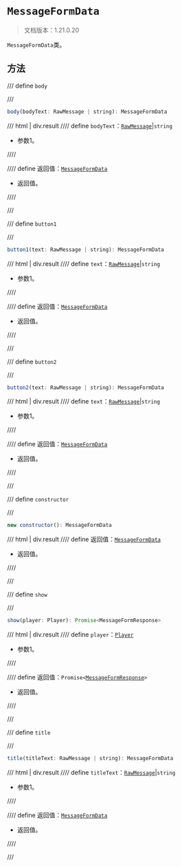 # `MessageFormData`

> 文档版本：1.21.0.20

`MessageFormData`类。

## 方法

/// define
`body`


///

```js
body(bodyText: RawMessage | string): MessageFormData
```

/// html | div.result
//// define
`bodyText`：[`RawMessage`](../../server/internal/rawmessage.md)|`string`

- 参数1。


////

//// define
返回值：[`MessageFormData`](./messageformdata.md)

- 返回值。


////

///


/// define
`button1`


///

```js
button1(text: RawMessage | string): MessageFormData
```

/// html | div.result
//// define
`text`：[`RawMessage`](../../server/internal/rawmessage.md)|`string`

- 参数1。


////

//// define
返回值：[`MessageFormData`](./messageformdata.md)

- 返回值。


////

///


/// define
`button2`


///

```js
button2(text: RawMessage | string): MessageFormData
```

/// html | div.result
//// define
`text`：[`RawMessage`](../../server/internal/rawmessage.md)|`string`

- 参数1。


////

//// define
返回值：[`MessageFormData`](./messageformdata.md)

- 返回值。


////

///


/// define
`constructor`


///

```js
new constructor(): MessageFormData
```

/// html | div.result
//// define
返回值：[`MessageFormData`](./messageformdata.md)

- 返回值。


////

///


/// define
`show`


///

```js
show(player: Player): Promise<MessageFormResponse>
```

/// html | div.result
//// define
`player`：[`Player`](../../server/internal/player.md)

- 参数1。


////

//// define
返回值：<code>Promise&lt;<a href="../messageformresponse/">MessageFormResponse</a>&gt;</code>

- 返回值。


////

///


/// define
`title`


///

```js
title(titleText: RawMessage | string): MessageFormData
```

/// html | div.result
//// define
`titleText`：[`RawMessage`](../../server/internal/rawmessage.md)|`string`

- 参数1。


////

//// define
返回值：[`MessageFormData`](./messageformdata.md)

- 返回值。


////

///


